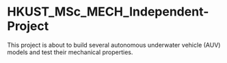 # HKUST_MSc_MECH_Independent-Project
This project is about to build several autonomous underwater vehicle (AUV) models and test their mechanical properties.
